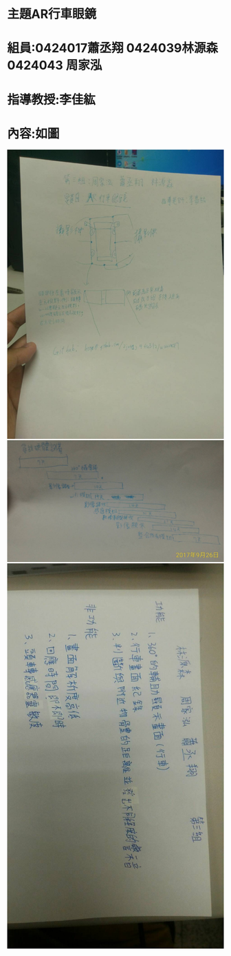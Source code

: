 # 主題AR行車眼鏡
# 組員:0424017蕭丞翔 0424039林源森 0424043 周家泓
# 指導教授:李佳紘
# 內容:如圖
![](97294.jpg)
![](851.jpg)
![](1625.jpg)
